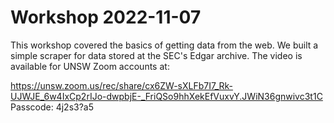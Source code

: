 # Workshop 2022-11-07

This workshop covered the basics of getting data from the web. We built a simple scraper for data stored at the SEC's Edgar archive. The video is available
for UNSW Zoom accounts at:

https://unsw.zoom.us/rec/share/cx6ZW-sXLFb7I7_Rk-UJWJE_6w4IxCp2rIJo-dwpbjE-_FriQSo9hhXekEfVuxvY.JWiN36gnwivc3t1C 
Passcode: 4j2s3?a5
